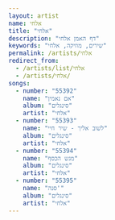 ```yaml
---
layout: artist
name: אלחי
title: "אלחי"
description: "דף האמן אלחי"
keywords: "שירים, מוזיקה, אלחי"
permalink: /artists/אלחי
redirect_from:
  - /artists/list/אלחי
  - /artists/אלחי/
songs:
  - number: "55392"
    name: "אם נאמין"
    album: "סינגלים"
    artist: "אלחי"
  - number: "55393"
    name: "לשוב אליך - שיר חיי"
    album: "סינגלים"
    artist: "אלחי"
  - number: "55394"
    name: "מגש הכסף"
    album: "סינגלים"
    artist: "אלחי"
  - number: "55395"
    name: "סנה'"
    album: "סינגלים"
    artist: "אלחי"
---
```


